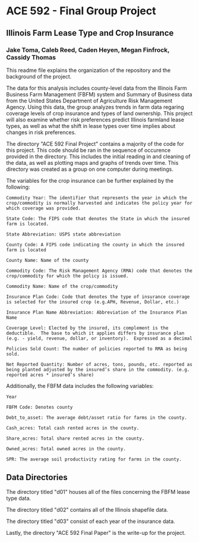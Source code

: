 # ACE 592 - Final Group Project
## Illinois Farm Lease Type and Crop Insurance
### Jake Toma, Caleb Reed, Caden Heyen, Megan Finfrock, Cassidy Thomas

This readme file explains the organization of the repository and the background of the project. 

The data for this analysis includes county-level data from the Illinois Farm Business Farm Management (FBFM) system and Summary of Business data from the United States Department of Agriculture Risk Management Agency. 
Using this data, the group analyzes trends in farm data regaring coverage levels of crop insurance and types of land ownership. This project will also examine whether risk preferences predict Illinois farmland lease types, as well as what the shift in lease types over time implies about changes in risk preferences.

The directory "ACE 592 Final Project" contains a majority of the code for this project. This code should be ran in the sequence of occurence provided in the directory. This includes the initial reading in and cleaning of the data, as well as plotting maps and graphs of trends over time. This directory was created as a group on one computer during meetings.

The variables for the crop insurance can be further explained by the following:
   
    Commodity Year: The identifier that represents the year in which the crop/commodity is normally harvested and indicates the policy year for which coverage was provided.
    
    State Code: The FIPS code that denotes the State in which the insured farm is located.
   
    State Abbreviation: USPS state abbreviation
    
    County Code: A FIPS code indicating the county in which the insured farm is located
    
    County Name: Name of the county
    
    Commodity Code: The Risk Management Agency (RMA) code that denotes the crop/commodity for which the policy is issued.
    
    Commodity Name: Name of the crop/commodity
    
    Insurance Plan Code: Code that denotes the type of insurance coverage is selected for the insured crop (e.g.APH, Revenue, Dollar, etc.)
    
    Insurance Plan Name Abbreviation: Abbreviation of the Insurance Plan Name
    
    Coverage Level: Elected by the insured, its complement is the deductible.  The base to which it applies differs by insurance plan (e.g. - yield, revenue, dollar, or inventory).  Expressed as a decimal
    
    Policies Sold Count: The number of policies reported to RMA as being sold.
    
    Net Reported Quantity: Number of acres, tons, pounds, etc. reported as being planted adjusted by the insured’s share in the commodity. (e.g. reported acres * insured’s share)


Additionally, the FBFM data includes the following variables:
    
    Year
    
    FBFM Code: Denotes county
    
    Debt_to_asset: The average debt/asset ratio for farms in the county.
    
    Cash_acres: Total cash rented acres in the county.
    
    Share_acres: Total share rented acres in the county.
    
    Owned_acres: Total owned acres in the county.
    
    SPR: The average soil productivity rating for farms in the county.
    
    
## Data Directories
The directory titled "d01" houses all of the files concerning the FBFM lease type data.

The directory titled "d02" contains all of the Illinois shapefile data. 

The directory titled "d03" consist of each year of the insurance data.

Lastly, the directory "ACE 592 Final Paper" is the write-up for the project. 
